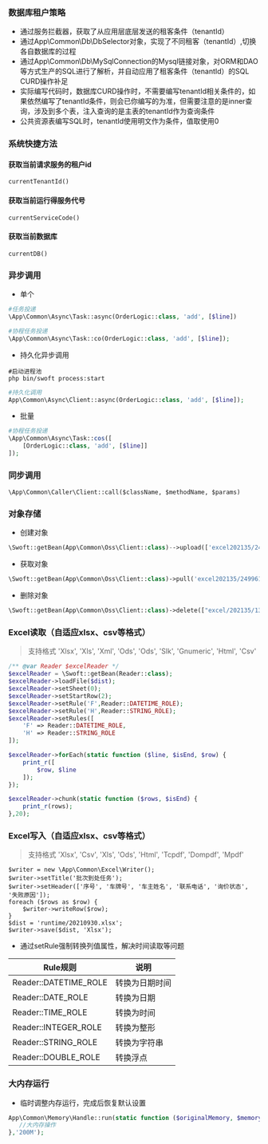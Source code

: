 ### 数据库租户策略

- 通过服务拦截器，获取了从应用层底层发送的租客条件（tenantId）
- 通过App\Common\Db\DbSelector对象，实现了不同租客（tenantId）,切换各自数据库的过程
- 通过App\Common\Db\MySqlConnection的Mysql链接对象，对ORM和DAO等方式生产的SQL进行了解析，并自动应用了租客条件（tenantId）的SQL CURD操作补足
- 实际编写代码时，数据库CURD操作时，不需要编写tenantId相关条件的，如果依然编写了tenantId条件，则会已你编写的为准，但需要注意的是inner查询，涉及到多个表，注入查询的是主表的tenantId作为查询条件
- 公共资源表编写SQL时，tenantId使用明文作为条件，值取使用0

### 系统快捷方法

#### 获取当前请求服务的租户id


```
currentTenantId()
```

#### 获取当前运行得服务代号

```
currentServiceCode()
```

#### 获取当前数据库

```
currentDB()
```

### 异步调用



- 单个


```php
#任务投递
\App\Common\Async\Task::async(OrderLogic::class, 'add', [$line])
```

```php
#协程任务投递
\App\Common\Async\Task::co(OrderLogic::class, 'add', [$line]);
```

- 持久化异步调用

```
#启动进程池
php bin/swoft process:start
```

```php
#持久化调用
App\Common\Async\Client::async(OrderLogic::class, 'add', [$line]);
```


- 批量


```php
#协程任务投递
\App\Common\Async\Task::cos([
    [OrderLogic::class, 'add', [$line]]
]);
```


### 同步调用

```
\App\Common\Caller\Client::call($className, $methodName, $params)
```

### 对象存储

- 创建对象


```php
\Swoft::getBean(App\Common\Oss\Client::class)-->upload(['excel202135/2499618269.png'], 'excel', 'WEEK', true)；
```

- 获取对象

```php
\Swoft::getBean(App\Common\Oss\Client::class)->pull('excel202135/2499618269.png',alias('@runtime/caches/1.png'));
```


- 删除对象

```php
\Swoft::getBean(App\Common\Oss\Client::class)->delete(["excel/202135/1329041768.png"]);
```

### Excel读取（自适应xlsx、csv等格式）

> 支持格式 'Xlsx', 'Xls', 'Xml', 'Ods', 'Ods', 'Slk', 'Gnumeric', 'Html', 'Csv'


```php
/** @var Reader $excelReader */
$excelReader = \Swoft::getBean(Reader::class);
$excelReader->loadFile($dist);
$excelReader->setSheet(0);
$excelReader->setStartRow(2);
$excelReader->setRule('F',Reader::DATETIME_ROLE);
$excelReader->setRule('H',Reader::STRING_ROLE);
$excelReader->setRules([
    'F' => Reader::DATETIME_ROLE,
    'H' => Reader::STRING_ROLE
]);
```

```php
$excelReader->forEach(static function ($line, $isEnd, $row) {
    print_r([
        $row, $line
    ]);
});
```

```php
$excelReader->chunk(static function ($rows, $isEnd) {
    print_r(rows);
},20);
```

### Excel写入（自适应xlsx、csv等格式）

> 支持格式 'Xlsx', 'Csv', 'Xls', 'Ods', 'Html', 'Tcpdf', 'Dompdf', 'Mpdf'

```
$writer = new \App\Common\Excel\Writer();
$writer->setTitle('批次到处任务');
$writer->setHeader(['序号', '车牌号', '车主姓名', '联系电话', '询价状态', '失败原因']);
foreach ($rows as $row) {
    $writer->writeRow($row);
}
$dist = 'runtime/20210930.xlsx';
$writer->save($dist, 'Xlsx');
```

- 通过setRule强制转换列值属性，解决时间读取等问题

|    Rule规则   |    说明      |
|-------|----------|
| Reader::DATETIME_ROLE | 转换为日期时间|
| Reader::DATE_ROLE|转换为日期|
| Reader::TIME_ROLE|转换为时间|
| Reader::INTEGER_ROLE|转换为整形|
| Reader::STRING_ROLE|转换为字符串|
| Reader::DOUBLE_ROLE|转换浮点|

### 大内存运行

- 临时调整内存运行，完成后恢复默认设置

```php
App\Common\Memory\Handle::run(static function ($originalMemory, $memory) {
   //大内存操作
},'200M');
```
